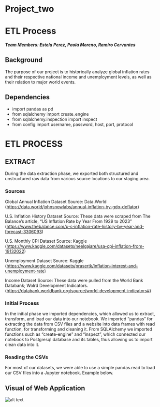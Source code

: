 # Project_two
# ETL Process


##### Team Members: Estela Perez, Paola Moreno, Ramiro Cervantes

##


## Background
The purpose of our project is to historically analyze global inflation rates and their respective national income and unemployment levels, as well as their relation to major world events. 

## Dependencies
* import pandas as pd
* from sqlalchemy import create_engine
* from sqlalchemy.inspection import inspect
* from config import username, password, host, port, protocol

# ETL PROCESS

## EXTRACT
During the data extraction phase, we exported both structured and unstructured raw data from various source locations to our staging area. 
### Sources

Global Annual Inflation Dataset
Source: Data.World
(https://data.world/johnsnowlabs/annual-inflation-by-gdp-deflator)


U.S. Inflation History Dataset
Source: These data were scraped from The Balance’s article, “US Inflation Rate by Year From 1929 to 2023”
(https://www.thebalance.com/u-s-inflation-rate-history-by-year-and-forecast-3306093)

U.S. Monthly CPI Dataset
Source: Kaggle
(https://www.kaggle.com/datasets/neelgajare/usa-cpi-inflation-from-19132022)


Unemployment Dataset
Source: Kaggle
(https://www.kaggle.com/datasets/prasertk/inflation-interest-and-unemployment-rate)

Income Dataset
Source: These data were pulled from the World Bank Databank; Wolrd Development Indicators.
(https://databank.worldbank.org/source/world-development-indicators#)

### Initial Process

In the initial phase we imported dependencies, which allowed us to extract, transform, and load our data into our notebook. We imported “pandas” for extracting the data from CSV files and a website into data frames with read function, for transforming and cleaning it. From SQLAlchemy we imported functions such as “create-engine” and “inspect”, which connected our notebook to Postgresql database and its tables, thus allowing us to import clean data into it.

### Reading the CSVs

For most of our datasets, we were able to use a simple pandas.read to load our CSV files into a Jupyter notebook. Example below.

 






## Visual of Web Application

![alt text](Mission_to_Mars/final_application_screenshot.png)





  

